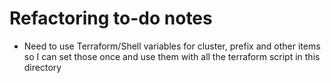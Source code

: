 # Refactoring to-do notes
- Need to use Terraform/Shell variables for cluster, prefix and other items so I can set those once and use them with all the terraform script in this directory